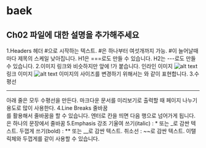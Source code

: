 # baek
## Ch02 파일에 대한 설명을 추가해주세요
1.Headers 헤더
#으로 시작하는 텍스트.
#은 하나부터 여섯개까지 가능.
#이 늘어날때마다 제목의 스케일 낮아집니다.
H1은 ===로도 만들 수 있습니다.
H2는 ---로도 만들 수 있습니다.
2.이미지
링크와 비슷하지만 앞에 !가 붙습니다.
인라인 이미지 ![alt text](/test.png)
링크 이미지 ![alt text](image_URL)
이미지의 사이즈를 변경하기 위해서는 <img width="OOOpx" height="OOOpx"></img>와 같이 표현합니다.
3.수평선 <hr/>
아래 줄은 모두 수평선을 만든다. 마크다운 문서를 미리보기로 출력할 때 페이지 나누기 용도로 많이 사용한다.
4.Line Breaks 줄바꿈
<br>를 활용해서 줄바꿈을 할 수 있습니다.
엔터로 칸을 띄면 다음 행으로 넘어가게 됩니다. <br>은 하나의 문장에서 줄바꿈
5.Emphasis 강조
기울여 쓰기(italic) : * 또는 _로 감싼 텍스트.
두껍게 쓰기(bold) : ** 또는 __로 감싼 텍스트.
취소선 : ~~로 감싼 텍스트.
이탤릭체와 두껍게를 같이 사용할 수 있습니다.
